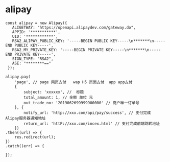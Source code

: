 # alipay

    const alipay = new Alipay({
       ALIGETWAY: "https://openapi.alipaydev.com/gateway.do",
       APPID: '***********',
       UID: '************',
       RSA2_ALIPAY_PUBLIC_KEY: '-----BEGIN PUBLIC KEY-----\n*******\n-----END PUBLIC KEY-----',
       RSA2_MY_PRIVATE_KEY: '-----BEGIN PRIVATE KEY-----\n*******\n-----END PRIVATE KEY-----',
       SIGN_TYPE: "RSA2",
       ASE: "********=="
     });

    alipay.pay(
        'page', // page 网页支付   wap H5 页面支付  app app支付
        {
            subject: 'xxxxxx', //  标题
            total_amount: 1, // 金额 单位 元
            out_trade_no: '2019062699999900000' // 商户唯一订单号
        }, {
            notify_url: 'http://xxx.com/api/pay/success', // 支付完成 Alipay服务器通知地址
            return_url: 'httP://xxx.com/incex.html' // 支付完成前端跳转地址
        })
    .then((url) => {
        res.redirect(url);
    })
    .catch((err) => {

    });
